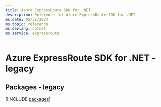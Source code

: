 ```yaml
---
title: Azure ExpressRoute SDK for .NET
description: Reference for Azure ExpressRoute SDK for .NET
ms.date: 05/31/2024
ms.topic: reference
ms.devlang: dotnet
ms.service: expressroute
---
```

# Azure ExpressRoute SDK for .NET - legacy
## Packages - legacy
[!INCLUDE [packages](expressroute-index.md)]